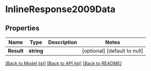 # InlineResponse2009Data

## Properties
Name | Type | Description | Notes
------------ | ------------- | ------------- | -------------
**Result** | **string** |  | [optional] [default to null]

[[Back to Model list]](../README.md#documentation-for-models) [[Back to API list]](../README.md#documentation-for-api-endpoints) [[Back to README]](../README.md)

